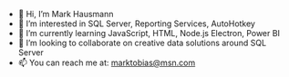 - 👋 Hi, I’m Mark Hausmann
- 👀 I’m interested in SQL Server, Reporting Services, AutoHotkey
- 🌱 I’m currently learning JavaScript, HTML, Node.js Electron, Power BI 
- 💞️ I’m looking to collaborate on creative data solutions around SQL Server 
- 📫 You can reach me at: marktobias@msn.com

<!---
marktobias/marktobias is a ✨ special ✨ repository because its `README.md` (this file) appears on your GitHub profile.
You can click the Preview link to take a look at your changes.
--->
